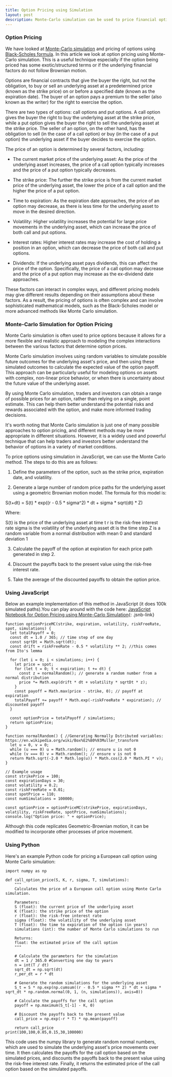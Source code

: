 ```yaml
---
title: Option Pricing using Simulation 
layout: post
description: Monte-Carlo simulation can be used to price financial options and the code can be implemented in any programming language including Python and JavaScript.
---
```


### Option Pricing

We have looked at [Monte-Carlo simulation](/2023/04/25/Scientific-Simulation-in-JavaScript.html) and pricing of options using [Black-Scholes formula](/2023/04/06/Option-Pricing-using-Black-Scholes-in-JavaScript.html). In this article we look at option pricing using Monte-Carlo simulation. This is a useful technique especially if the option being priced has some exotic/structured terms or if the underlying financial factors do not follow Brownian motion. 

Options are financial contracts that give the buyer the right, but not the obligation, to buy or sell an underlying asset at a predetermined price (known as the strike price) on or before a specified date (known as the expiration date). The buyer of an option pays a premium to the seller (also known as the writer) for the right to exercise the option.

There are two types of options: call options and put options. A call option gives the buyer the right to buy the underlying asset at the strike price, while a put option gives the buyer the right to sell the underlying asset at the strike price. The seller of an option, on the other hand, has the obligation to sell (in the case of a call option) or buy (in the case of a put option) the underlying asset if the buyer decides to exercise the option.

The price of an option is determined by several factors, including:

- The current market price of the underlying asset: As the price of the underlying asset increases, the price of a call option typically increases and the price of a put option typically decreases.

- The strike price: The further the strike price is from the current market price of the underlying asset, the lower the price of a call option and the higher the price of a put option.

- Time to expiration: As the expiration date approaches, the price of an option may decrease, as there is less time for the underlying asset to move in the desired direction.

- Volatility: Higher volatility increases the potential for large price movements in the underlying asset, which can increase the price of both call and put options.

- Interest rates: Higher interest rates may increase the cost of holding a position in an option, which can decrease the price of both call and put options.

- Dividends: If the underlying asset pays dividends, this can affect the price of the option. Specifically, the price of a call option may decrease and the price of a put option may increase as the ex-dividend date approaches.

These factors can interact in complex ways, and different pricing models may give different results depending on their assumptions about these factors. As a result, the pricing of options is often complex and can involve sophisticated mathematical models, such as the Black-Scholes model or more advanced methods like Monte Carlo simulation.

### Monte-Carlo Simulation for Option Pricing
Monte Carlo simulation is often used to price options because it allows for a more flexible and realistic approach to modeling the complex interactions between the various factors that determine option prices.

Monte Carlo simulation involves using random variables to simulate possible future outcomes for the underlying asset's price, and then using these simulated outcomes to calculate the expected value of the option payoff. This approach can be particularly useful for modeling options on assets with complex, non-linear price behavior, or when there is uncertainty about the future value of the underlying asset.

By using Monte Carlo simulation, traders and investors can obtain a range of possible prices for an option, rather than relying on a single, point estimate. This can help them better understand the potential risks and rewards associated with the option, and make more informed trading decisions.

It's worth noting that Monte Carlo simulation is just one of many possible approaches to option pricing, and different methods may be more appropriate in different situations. However, it is a widely used and powerful technique that can help traders and investors better understand the behavior of options in a variety of market conditions.


To price options using simulation in JavaScript, we can use the Monte Carlo method. The steps to do this are as follows:

1. Define the parameters of the option, such as the strike price, expiration date, and volatility.

2. Generate a large number of random price paths for the underlying asset using a geometric Brownian motion model. The formula for this model is:

S(t+dt) = S(t) * exp((r - 0.5 * sigma^2) * dt + sigma * sqrt(dt) * Z)

Where:

S(t) is the price of the underlying asset at time t
r is the risk-free interest rate
sigma is the volatility of the underlying asset
dt is the time step
Z is a random variable from a normal distribution with mean 0 and standard deviation 1

3. Calculate the payoff of the option at expiration for each price path generated in step 2.

4. Discount the payoffs back to the present value using the risk-free interest rate.

5. Take the average of the discounted payoffs to obtain the option price.

### Using JavaScript
Below an example implementation of this method in JavaScript (it does 100k simulated paths).You can play around with the code here: [JavaScript Notebook for Option Pricing using Monte-Carlo Simulation](/jsnb/#./examples/Option-Pricing-MC.jsnb){: .jsnb-link} 

	function optionPriceMC(strike, expiration, volatility, riskFreeRate, spot, simulations) {
	  let totalPayoff = 0;
	  const dt = 1.0 / 365; // time step of one day
	  const sqrtDt = Math.sqrt(dt);
	  const drift = riskFreeRate - 0.5 * volatility ** 2; //this comes from Ito's lemma
	
	  for (let i = 0; i < simulations; i++) {
	    let price = spot;
	    for (let t = 0; t < expiration; t += dt) {
	      const z = normalRandom(); // generate a random number from a normal distribution
	      price *= Math.exp(drift * dt + volatility * sqrtDt * z);
	    }
	    const payoff = Math.max(price - strike, 0); // payoff at expiration
	    totalPayoff += payoff * Math.exp(-riskFreeRate * expiration); // discounted payoff
	  }
	
	  const optionPrice = totalPayoff / simulations;
	  return optionPrice;
	}
	
	function normalRandom() { //Generating Normally Dstributed variables: https://en.wikipedia.org/wiki/Box%E2%80%93Muller_transform
	  let u = 0, v = 0;
	  while (u === 0) u = Math.random(); // ensure u is not 0
	  while (v === 0) v = Math.random(); // ensure v is not 0
	  return Math.sqrt(-2.0 * Math.log(u)) * Math.cos(2.0 * Math.PI * v);
	}
	
	// Example usage
	const strikePrice = 100;
	const expirationDays = 30;
	const volatility = 0.2;
	const riskFreeRate = 0.01;
	const spotPrice = 110;
	const numSimulations = 100000;
	
	const optionPrice = optionPriceMC(strikePrice, expirationDays, volatility, riskFreeRate, spotPrice, numSimulations);
	console.log("Option price: " + optionPrice);

Although this code replicates Geometric-Brownian motion, it can be modified to incorporate other processes of price movement.

### Using Python
Here's an example Python code for pricing a European call option using Monte Carlo simulation:

	import numpy as np
	
	def call_option_price(S, K, r, sigma, T, simulations):
	    """
	    Calculates the price of a European call option using Monte Carlo simulation.
	    
	    Parameters:
	    S (float): the current price of the underlying asset
	    K (float): the strike price of the option
	    r (float): the risk-free interest rate
	    sigma (float): the volatility of the underlying asset
	    T (float): the time to expiration of the option (in years)
	    simulations (int): the number of Monte Carlo simulations to run
	    
	    Returns:
	    float: the estimated price of the call option
	    """
	    
	    # Calculate the parameters for the simulation
	    dt = 1 / 365.0 #Converting one day to years
	    n = int(T / dt)
	    sqrt_dt = np.sqrt(dt)
	    r_per_dt = r * dt
	    
	    # Generate the random simulations for the underlying asset
	    S_t = S * np.exp(np.cumsum((r - 0.5 * sigma ** 2) * dt + sigma * sqrt_dt * np.random.normal(0, 1, (n, simulations)), axis=0))
	    
	    # Calculate the payoffs for the call option
	    payoff = np.maximum(S_t[-1] - K, 0)
	    
	    # Discount the payoffs back to the present value
	    call_price = np.exp(-r * T) * np.mean(payoff)
	    
	    return call_price
	print(100,100,0.05,0.15,30,100000)

This code uses the numpy library to generate random normal numbers, which are used to simulate the underlying asset's price movements over time. It then calculates the payoffs for the call option based on the simulated prices, and discounts the payoffs back to the present value using the risk-free interest rate. Finally, it returns the estimated price of the call option based on the simulated payoffs.


